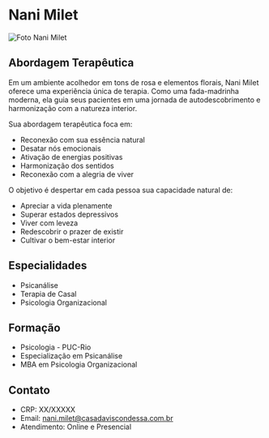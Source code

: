 # Nani Milet

![Foto Nani Milet](foto-perfil.jpg)

## Abordagem Terapêutica
Em um ambiente acolhedor em tons de rosa e elementos florais, Nani Milet oferece uma experiência única de terapia. Como uma fada-madrinha moderna, ela guia seus pacientes em uma jornada de autodescobrimento e harmonização com a natureza interior.

Sua abordagem terapêutica foca em:
- Reconexão com sua essência natural
- Desatar nós emocionais
- Ativação de energias positivas
- Harmonização dos sentidos
- Reconexão com a alegria de viver

O objetivo é despertar em cada pessoa sua capacidade natural de:
- Apreciar a vida plenamente
- Superar estados depressivos
- Viver com leveza
- Redescobrir o prazer de existir
- Cultivar o bem-estar interior

## Especialidades
- Psicanálise
- Terapia de Casal
- Psicologia Organizacional

## Formação
- Psicologia - PUC-Rio
- Especialização em Psicanálise
- MBA em Psicologia Organizacional

## Contato
- CRP: XX/XXXXX
- Email: nani.milet@casadaviscondessa.com.br
- Atendimento: Online e Presencial
